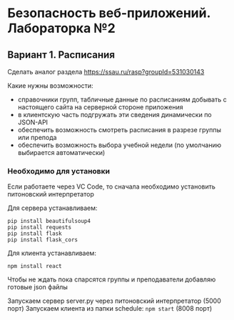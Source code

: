 # Безопасность веб-приложений. Лабораторка №2

## Вариант 1. Расписания

Сделать аналог раздела https://ssau.ru/rasp?groupId=531030143

Какие нужны возможности:
- справочники групп, табличные данные по расписаниям добывать с настоящего сайта на серверной стороне приложения
- в клиентскую часть подгружать эти сведения динамически по JSON-API
- обеспечить возможность смотреть расписания в разрезе группы или препода
- обеспечить возможность выбора учебной недели (по умолчанию выбирается автоматически)

### Необходимо для установки
Если работаете через VC Code, то сначала необходимо установить питоновский интерпретатор

Для сервера устанавливаем:
```
pip install beautifulsoup4
pip install requests
pip install flask
pip install flask_cors
```
Для клиента устанавливаем:
```
npm install react
```
Чтобы не ждать пока спарсятся группы и преподаватели добавляю готовые json файлы

Запускаем сервер server.py через питоновский интерпретатор (5000 порт)
Запускаем клиента из папки schedule: ```npm start``` (8008 порт)






